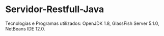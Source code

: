 # Servidor-Restfull-Java

Tecnologias e Programas utilizados: OpenJDK 1.8, GlassFish Server 5.1.0, NetBeans IDE 12.0.
